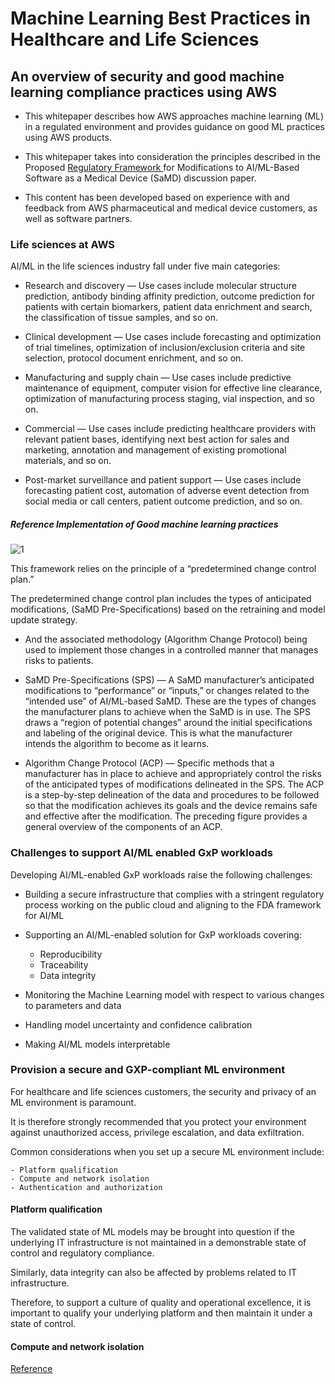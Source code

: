 
# Machine Learning Best Practices in Healthcare and Life Sciences


## An overview of security and good machine learning compliance practices using AWS


- This whitepaper describes how AWS approaches machine learning (ML) in a regulated environment and provides guidance on good ML practices using AWS products.

- This whitepaper takes into consideration the principles described in the Proposed <a href="https://www.fda.gov/files/medical%20devices/published/US-FDA-Artificial-Intelligence-and-Machine-Learning-Discussion-Paper.pdf"> Regulatory Framework </a> for Modifications to AI/ML-Based Software as a Medical Device (SaMD) discussion paper.

- This content has been developed based on experience with and feedback from AWS pharmaceutical and medical device customers, as well as software partners. 


### Life sciences at AWS

AI/ML in the life sciences industry fall under five main categories:


- Research and discovery — Use cases include molecular structure prediction, antibody binding affinity prediction, outcome prediction for patients with certain
biomarkers, patient data enrichment and search, the classification of tissue samples, and so on.

- Clinical development — Use cases include forecasting and optimization of trial timelines, optimization of inclusion/exclusion criteria and site selection, protocol document enrichment, and so on.

- Manufacturing and supply chain — Use cases include predictive maintenance of equipment, computer vision for effective line clearance, optimization of manufacturing process staging, vial inspection, and so on.

- Commercial — Use cases include predicting healthcare providers with relevant patient bases, identifying next best action for sales and marketing, annotation and management of existing promotional materials, and so on. 

- Post-market surveillance and patient support — Use cases include forecasting patient cost, automation of adverse event detection from social media or call centers, patient outcome prediction, and so on.



##### Reference Implementation of Good machine learning practices

![1](https://user-images.githubusercontent.com/23625821/143559110-27689442-ddf2-48e0-9925-85dacc30f14c.png)

This framework relies on the principle of a “predetermined change control plan.” 

The predetermined change control plan includes the types of anticipated modifications, (SaMD Pre-Specifications) based on the retraining and model update strategy. 

- And the associated methodology (Algorithm Change Protocol) being used to implement those changes in a controlled manner that manages risks to patients. 



- SaMD Pre-Specifications (SPS) — A SaMD manufacturer’s anticipated modifications to “performance” or “inputs,” or changes related to the “intended use” of AI/ML-based SaMD. These are the types of changes the manufacturer plans to achieve when the SaMD is in use. The SPS draws a “region of potential changes” around the initial specifications and labeling of the original device. This is what the manufacturer intends the algorithm to become as it learns.


- Algorithm Change Protocol (ACP) — Specific methods that a manufacturer has in place to achieve and appropriately control the risks of the anticipated types of modifications delineated in the SPS. The ACP is a step-by-step delineation of the data and procedures to be followed so that the modification achieves its goals and the device remains safe and effective after the modification. The preceding figure provides a general overview of the components of an ACP. 


### Challenges to support AI/ML enabled GxP workloads

Developing AI/ML-enabled GxP workloads raise the following challenges:


- Building a secure infrastructure that complies with a stringent regulatory process working on the public cloud and aligning to the FDA framework for AI/ML

- Supporting an AI/ML-enabled solution for GxP workloads covering:

    - Reproducibility
    - Traceability
    - Data integrity

- Monitoring the Machine Learning model with respect to various changes to parameters and data

- Handling model uncertainty and confidence calibration

- Making AI/ML models interpretable



### Provision a secure and GXP-compliant ML environment

For healthcare and life sciences customers, the security and privacy of an ML environment is paramount. 

It is therefore strongly recommended that you protect your environment against unauthorized access, privilege escalation, and data exfiltration. 

Common considerations when you set up a secure ML environment include:

    - Platform qualification
    - Compute and network isolation
    - Authentication and authorization 


#### Platform qualification

The validated state of ML models may be brought into question if the underlying IT infrastructure is not maintained in a demonstrable state of control and regulatory compliance. 

Similarly, data integrity can also be affected by problems related to IT infrastructure. 

Therefore, to support a culture of quality and operational excellence, it is important to qualify your underlying platform and then maintain it under a state of control.



#### Compute and network isolation








<a href="https://d1.awsstatic.com/whitepapers/ML-best-practices-health-science.pdf?did=wp_card&trk=wp_card">  Reference </a>




